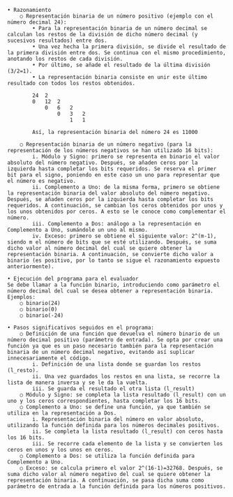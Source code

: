 	• Razonamiento 
		○ Representación binaria de un número positivo (ejemplo con el número decimal 24):
			• Para la representación binaria de un número decimal se calculan los restos de la división de dicho número decimal (y sucesivos resultados) entre dos. 
			• Una vez hecha la primera división, se divide el resultado de la primera división entre dos. Se continua con el mismo procedimiento, anotando los restos de cada división. 
			• Por último, se añade el resultado de la última división (3/2=1).
			• La representación binaria consiste en unir este último resultado con todos los restos obtenidos.
			
			24	2	 	 	 
			0	12	2	 	 
			 	0	6	2	 
			 	 	0	3	2
			 	 	 	1	1
			
			Así, la representación binaria del número 24 es 11000
		
		○ Representación binaria de un número negativo (para la representación de los números negativos se han utilizado 16 bits):
			i. Módulo y Signo: primero se representa en binario el valor absoluto del número negativo. Después, se añaden ceros por la izquierda hasta completar los bits requeridos. Se reserva el primer bit para el signo, poniendo en este caso un uno para representar que el número es negativo. 
			ii. Complemento a Uno: de la misma forma, primero se obtiene la representación binaria del valor absoluto del número negativo. Después, se añaden ceros por la izquierda hasta completar los bits requeridos. A continuación, se cambian los ceros obtenidos por unos y los unos obtenidos por ceros. A esto se le conoce como complementar el número.
			iii. Complemento a Dos: análogo a la representación en Complemento a Uno, sumándole un uno al mismo.
			iv. Exceso: primero se obtiene el siguiente valor: 2^(m-1), siendo m el número de bits que se esté utilizando. Después, se suma dicho valor al número decimal del cual se quiere obtener la representación binaria. A continuación, se convierte dicho valor a binario (es positivo, por lo tanto se sigue el razonamiento expuesto anteriormente).
			
	• Ejecución del programa para el evaluador
	Se debe llamar a la función binario, introduciendo como parámetro el número decimal del cual se desea obtener a representación binaria. Ejemplos:
		○ binario(24)
		○ binario(0)
		○ binario(-24)
	
	• Pasos significativos seguidos en el programa:
		○ Definición de una función que devuelva el número binario de un número decimal positivo (parámetro de entrada). Se opta por crear una función ya que es un paso necesario también para la representación binaria de un número decimal negativo, evitando así suplicar innecesariamente el código.
			i. Definición de una lista donde se guardan los restos (l_resto).
			ii. Una vez guardados los restos en una lista, se recorre la lista de manera inversa y se le da la vuelta.
			iii. Se guarda el resultado el otra lista (l_result)
		○ Módulo y Signo: se completa la lista resultado (l_result) con un uno y los ceros correspondientes, hasta completar los 16 bits.
		○ Complemento a Uno: se define una función, ya que también se utiliza en la representación a Dos.
			i. Representación binaria del número en valor absoluto, utilizando la función definida para los números decimales positivos.
			ii. Se completa la lista resultado (l_result) con ceros hasta los 16 bits.
			iii. Se recorre cada elemento de la lista y se convierten los ceros en unos y los unos en ceros.
		○ Complemento a Dos: se utiliza la función definida para Complemento a Uno.
		○ Exceso: se calcula primero el valor 2^(16-1)=32768. Después, se suma dicho valor al número negativo del cual se quiere obtener la representación binaria. A continuación, se pasa dicha suma como parámetro de entrada a la función definida para los números positivos.
